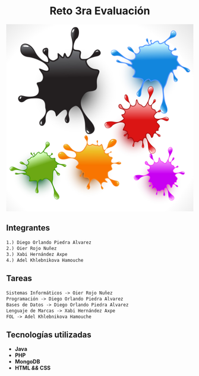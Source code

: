 <h1 align="center"> Reto 3ra Evaluación </h1>

![colores|100](SplashCollection_1.jpg)

## Integrantes

    1.) Diego Orlando Piedra Alvarez
    2.) Oier Rojo Nuñez
    3.) Xabi Hernández Axpe
    4.) Adel Khlebnikova Hamouche

## Tareas

    Sistemas Informáticos -> Oier Rojo Nuñez
    Programación -> Diego Orlando Piedra Alvarez    
    Bases de Datos -> Diego Orlando Piedra Alvarez
    Lenguaje de Marcas -> Xabi Hernández Axpe
    FOL -> Adel Khlebnikova Hamouche

## Tecnologías utilizadas
- **Java**
- **PHP**
- **MongoDB**
- **HTML *&&* CSS**



